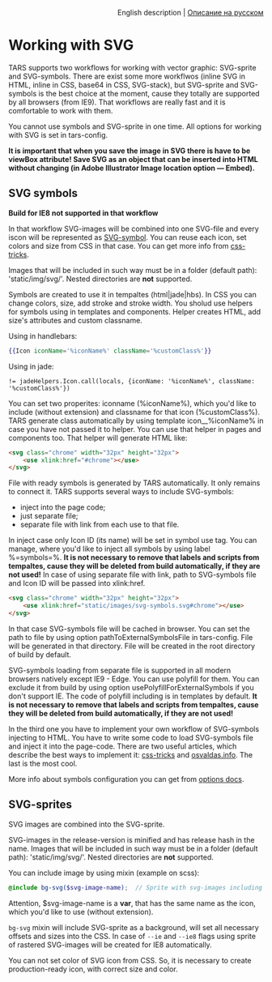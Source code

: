 <p align="right">
English description | <a href="../ru/svg-processing.md">Описание на русском</a>
</p>

# Working with SVG

TARS supports two workflows for working with vector graphic: SVG-sprite and SVG-symbols. There are exist some more workflwos (inline SVG in HTML, inline in CSS, base64 in CSS, SVG-stack), but SVG-sprite and SVG-symbols is the best choice at the moment, cause they totally are supported by all browsers (from IE9). That workflows are really fast and it is comfortable to work with them.

You cannot use symbols and SVG-sprite in one time. All options for working with SVG is set in tars-config.

**It is important that when you save the image in SVG there is have to be viewBox attribute! Save SVG as an object that can be inserted into HTML without changing (in Adobe Illustrator Image location option — Embed).**

## SVG symbols

**Build for IE8 not supported in that workflow**

In that workflow SVG-images will be combined into one SVG-file and every iscon will be represented as [SVG-symbol](https://developer.mozilla.org/ru/docs/Web/SVG/Element/symbol). You can reuse each icon, set colors and size from CSS in that case. You can get more info from [css-tricks](https://css-tricks.com/svg-symbol-good-choice-icons/). 

Images that will be included in such way must be in a folder (default path): 'static/img/svg/'. Nested directories are **not** supported.

Symbols are created to use it in tempaltes (html|jade|hbs). In CSS you can change colors, size, add stroke and stroke width. You sholud use helpers for symbols using in templates and components. Helper creates HTML, add size's attributes and custom classname.

Using in handlebars:
```handlebars
{{Icon iconName='%iconName%' className='%customClass%'}}
```

Using in jade:
```jade
!= jadeHelpers.Icon.call(locals, {iconName: '%iconName%', className: '%customClass%'})
```

You can set two properites: iconname (%iconName%), which you'd like to include (without extension) and classname for that icon (%customClass%). TARS generate class automatically by using template icon__%iconName% in case you have not passed it to helper. You can use that helper in pages and components too. That helper will generate HTML like:
```html
<svg class="chrome" width="32px" height="32px">
    <use xlink:href="#chrome"></use>
</svg>
```

File with ready symbols is generated by TARS automatically. It only remains to connect it. TARS supports several ways to include SVG-symbols:
* inject into the page code;
* just separate file;
* separate file with link from each use to that file.

In inject case only Icon ID (its name) will be set in symbol use tag. You can manage, where you'd like to inject all symbols by using label %=symbols=%. **It is not necessary to remove that labels and scripts from tempaltes, cause they will be deleted from build automatically, if they are not used!**
In case of using separate file with link, path to SVG-symbols file and Icon ID will be passed into xlink:href.

```html
<svg class="chrome" width="32px" height="32px">
    <use xlink:href="static/images/svg-symbols.svg#chrome"></use>
</svg>
```

In that case SVG-symbols file will be cached in browser. You can set the path to file by using option pathToExternalSymbolsFile in tars-config. File will be generated in that directory. File will be created in the root directory of build by default.

SVG-symbols loading from separate file is supported in all modern browsers natively except IE9 - Edge. You can use polyfill for them. You can exclude it from build by using option usePolyfillForExternalSymbols if you don't support IE. The code of polyfill including is in templates by default. **It is not necessary to remove that labels and scripts from tempaltes, cause they will be deleted from build automatically, if they are not used!**

In the third one you have to implement your own workflow of SVG-symbols injecting to HTML. You have to write some code to load SVG-symbols file and inject it into the page-code. There are two useful articles, which describe the best ways to implement it: [css-tricks](https://css-tricks.com/ajaxing-svg-sprite/) and [osvaldas.info](http://osvaldas.info/caching-svg-sprite-in-localstorage). The last is the most cool.

More info about symbols configuration you can get from [options docs](options.md#svg).

## SVG-sprites

SVG images are combined into the SVG-sprite.

SVG-images in the release-version is minified and has release hash in the name. Images that will be included in such way must be in a folder (default path): 'static/img/svg/'. Nested directories are **not** supported.

You can include image by using mixin (example on scss):
```scss
@include bg-svg($svg-image-name);  // Sprite with svg-images including
```

Attention, $svg-image-name is a **var**, that has the same name as the icon, which you'd like to use (without extension).

`bg-svg` mixin will include SVG-sprite as a background, will set all necessary offsets and sizes into the CSS. In case of `--ie` and `--ie8` flags using sprite of rastered SVG-images will be created for IE8 automatically.

You can not set color of SVG icon from CSS. So, it is necessary to create production-ready icon, with correct size and color.

